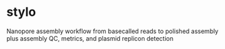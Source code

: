 # stylo
Nanopore assembly workflow from basecalled reads to polished assembly plus assembly QC, metrics, and plasmid replicon detection
